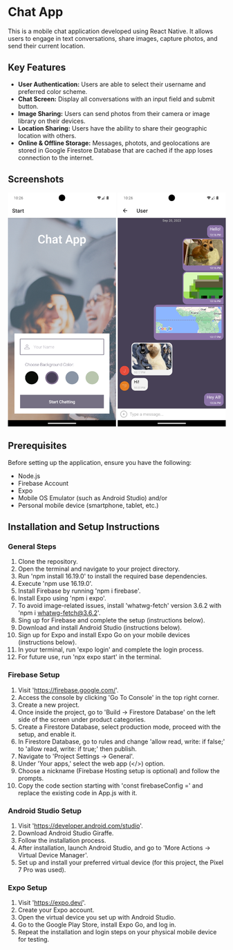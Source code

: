 # Chat App

This is a mobile chat application developed using React Native. It allows users to engage in text conversations, share images, capture photos, and send their current location.

## Key Features

- **User Authentication:** Users are able to select their username and preferred color scheme.
- **Chat Screen:** Display all conversations with an input field and submit button.
- **Image Sharing:** Users can send photos from their camera or image library on their devices.
- **Location Sharing:** Users have the ability to share their geographic location with others.
- **Online & Offline Storage:** Messages, photots, and geolocations are stored in Google Firestore Database that are cached if the app loses connection to the internet.

## Screenshots

<img src="https://github.com/TubaJordan/chat-app/blob/main/assets/StartScreen.png" width="250">  <img src="https://github.com/TubaJordan/chat-app/blob/main/assets/ChatScreen.png" width="250">

## Prerequisites

Before setting up the application, ensure you have the following:
- Node.js
- Firebase Account
- Expo
- Mobile OS Emulator (such as Android Studio) and/or
- Personal mobile device (smartphone, tablet, etc.)

## Installation and Setup Instructions

### General Steps
1. Clone the repository.
2. Open the terminal and navigate to your project directory.
3. Run 'npm install 16.19.0' to install the required base dependencies.
4. Execute 'npm use 16.19.0'.
5. Install Firebase by running 'npm i firebase'.
6. Install Expo using 'npm i expo'.
7. To avoid image-related issues, install 'whatwg-fetch' version 3.6.2 with 'npm i whatwg-fetch@3.6.2'.
8. Sing up for Firebase and complete the setup (instructions below).
9. Download and install Android Studio (instructions below).
10. Sign up for Expo and install Expo Go on your mobile devices (instructions below).
11. In your terminal, run 'expo login' and complete the login process.
12. For future use, run 'npx expo start' in the terminal.

### Firebase Setup

1. Visit 'https://firebase.google.com/'.
2. Access the console by clicking 'Go To Console' in the top right corner.
3. Create a new project.
4. Once inside the project, go to 'Build -> Firestore Database' on the left side of the screen under product categories.
5. Create a Firestore Database, select production mode, proceed with the setup, and enable it.
6. In Firestore Database, go to rules and change 'allow read, write: if false;' to 'allow read, write: if true;' then publish.
7. Navigate to 'Project Settings -> General'.
8. Under 'Your apps,' select the web app (</>) option.
9. Choose a nickname (Firebase Hosting setup is optional) and follow the prompts.
10. Copy the code section starting with 'const firebaseConfig =' and replace the existing code in App.js with it.

### Android Studio Setup

1. Visit 'https://developer.android.com/studio'.
2. Download Android Studio Giraffe.
3. Follow the installation process.
4. After installation, launch Android Studio, and go to 'More Actions -> Virtual Device Manager'.
5. Set up and install your preferred virtual device (for this project, the Pixel 7 Pro was used).

### Expo Setup

1. Visit 'https://expo.dev/'.
2. Create your Expo account.
3. Open the virtual device you set up with Android Studio.
4. Go to the Google Play Store, install Expo Go, and log in.
5. Repeat the installation and login steps on your physical mobile device for testing.